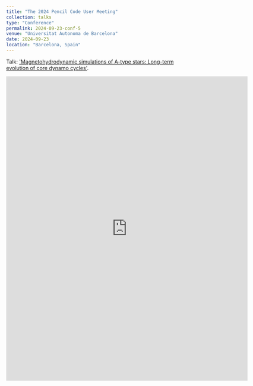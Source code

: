 ```yaml
---
title: "The 2024 Pencil Code User Meeting"
collection: talks
type: "Conference"
permalink: 2024-09-23-conf-5
venue: "Universitat Autonoma de Barcelona"
date: 2024-09-23
location: "Barcelona, Spain"
---
```


Talk: ['Magnetohydrodynamic simulations of A-type stars: Long-term evolution of core dynamo cycles'](https://juanshr.github.io/files/pencilmeeting2024.pdf).

<embed src="https://juanshr.github.io/files/pencilmeeting2024.pdf" type="application/pdf" width="650px" height="820px"/>
<br>

